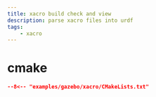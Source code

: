 ```yaml
---
title: xacro build check and view
description: parse xacro files into urdf
tags:
    - xacro
---
```


# cmake
```cmake linenums="1" hl_lines="1"
--8<-- "examples/gazebo/xacro/CMakeLists.txt"
```

